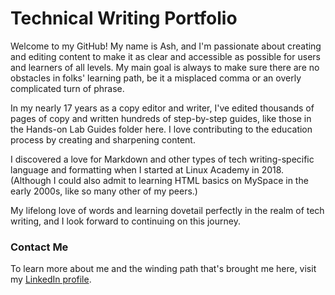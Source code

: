 # Technical Writing Portfolio

Welcome to my GitHub! My name is Ash, and I'm passionate about creating and editing content to make it as clear and accessible as possible for users and learners of all levels. My main goal is always to make sure there are no obstacles in folks' learning path, be it a misplaced comma or an overly complicated turn of phrase.

In my nearly 17 years as a copy editor and writer, I've edited thousands of pages of copy and written hundreds of step-by-step guides, like those in the Hands-on Lab Guides folder here. I love contributing to the education process by creating and sharpening content. 

I discovered a love for Markdown and other types of tech writing-specific language and formatting when I started at Linux Academy in 2018. (Although I could also admit to learning HTML basics on MySpace in the early 2000s, like so many other of my peers.)

My lifelong love of words and learning dovetail perfectly in the realm of tech writing, and I look forward to continuing on this journey.

### Contact Me

To learn more about me and the winding path that's brought me here, visit my [LinkedIn profile](https://www.linkedin.com/in/ashleyemert/).
